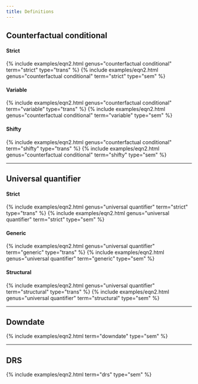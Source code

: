 ```yaml
---
title: Definitions
---
```


## Counterfactual conditional

#### Strict
{% include examples/eqn2.html genus="counterfactual conditional" term="strict" type="trans" %}
{% include examples/eqn2.html genus="counterfactual conditional" term="strict" type="sem" %}

#### Variable
{% include examples/eqn2.html genus="counterfactual conditional" term="variable" type="trans" %}
{% include examples/eqn2.html genus="counterfactual conditional" term="variable" type="sem" %}

#### Shifty
{% include examples/eqn2.html genus="counterfactual conditional" term="shifty" type="trans" %}
{% include examples/eqn2.html genus="counterfactual conditional" term="shifty" type="sem" %}

* * * * *

## Universal quantifier

#### Strict
{% include examples/eqn2.html genus="universal quantifier" term="strict" type="trans" %}
{% include examples/eqn2.html genus="universal quantifier" term="strict" type="sem" %}

#### Generic
{% include examples/eqn2.html genus="universal quantifier" term="generic" type="trans" %}
{% include examples/eqn2.html genus="universal quantifier" term="generic" type="sem" %}

#### Structural
{% include examples/eqn2.html genus="universal quantifier" term="structural" type="trans" %}
{% include examples/eqn2.html genus="universal quantifier" term="structural" type="sem" %}

* * * * *

## Downdate

{% include examples/eqn2.html term="downdate" type="sem" %}

* * * * *

## DRS

{% include examples/eqn2.html term="drs" type="sem" %}
